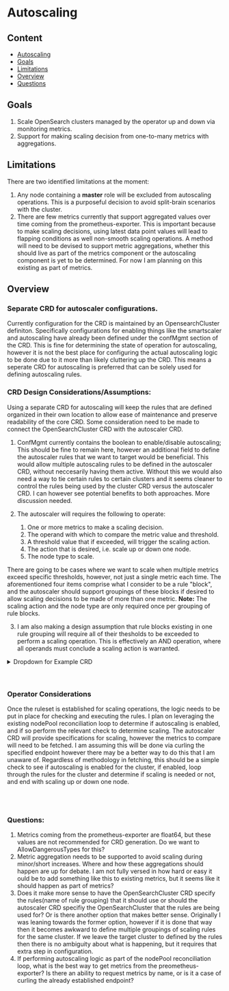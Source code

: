 # Autoscaling

## Content
- [Autoscaling](#autoscaling)
- [Goals](#goals)
- [Limitations](#limitations)
- [Overview](#overview)
- [Questions](#questions)

## Goals
1. Scale OpenSearch clusters managed by the operator up and down via monitoring metrics.
2. Support for making scaling decision from one-to-many metrics with aggregations.

## Limitations
There are two identified limitations at the moment:
1. Any node containing a **master** role will be excluded from autoscaling operations. This is a purposeful decision to avoid split-brain scenarios with the cluster.
2. There are few metrics currently that support aggregated values over time coming from the prometheus-exporter. This is important because to make scaling decisions, using latest data point values will lead to flapping conditions as well non-smooth scaling operations. A method will need to be devised to support metric aggregations, whether this should live as part of the metrics component or the autoscaling component is yet to be determined. For now I am planning on this existing as part of metrics.

## Overview

### Separate CRD for autoscaler configurations.
Currently configuration for the CRD is maintained by an OpensearchCluster definiton. Specifically configurations for enabling things like the smartscaler and autoscaling have already been defined under the confMgmt section of the CRD. This is fine for determining the state of operation for autoscaling, however it is not the best place for configuring the actual autoscaling logic to be done due to it more than likely cluttering up the CRD. This means a seperate CRD for autoscaling is preferred that can be solely used for defining autoscaling rules.

### CRD Design Considerations/Assumptions:
Using a separate CRD for autoscaling will keep the rules that are defined organized in their own location to allow ease of maintenance and preserve readability of the core CRD. Some consideration need to be made to connect the OpenSearchCluster CRD with the autoscaler CRD. 

1. ConfMgmt currently contains the boolean to enable/disable autoscaling; This should be fine to remain here, however an additional field to define the autoscaler rules that we want to target would be beneficial. This would allow multiple autoscaling rules to be defined in the autoscaler CRD, without neccesarily having them active. Without this we would also need a way to tie certain rules to certain clusters and it seems cleaner to control the rules being used by the cluster CRD versus the autoscaler CRD. I can however see potential benefits to both approaches. More discussion needed.
2. The autoscaler will requires the following to operate:
    
    1. One or more metrics to make a scaling decision.
    2. The operand with which to compare the metric value and threshold.
    3. A threshold value that if exceeded, will trigger the scaling action.
    4. The action that is desired, i.e. scale up or down one node.
    5. The node type to scale. 

There are going to be cases where we want to scale when multiple metrics exceed specific thresholds, however, not just a single metric each time. The aforementioned four items comprise what I consider to be a rule "block", and the autoscaler should support groupings of these blocks if desired to allow scaling decisions to be made of more than one metric. **Note:** The scaling action and the node type are only required once per grouping of rule blocks.

3. I am also making a design assumption that rule blocks existing in one rule grouping will require all of their thesholds to be exceeded to perform a scaling operation. This is effectively an AND operation, where all operands must conclude a scaling action is warranted. 



<details>
  <summary>Dropdown for Example CRD</summary>
  
  ### Autoscaler CRD Example

  In this YAML definition, the autoscaler CRD has a spec property that includes an action, node-role, and rules property. The rules property is an array of objects, each containing a rule property which is itself an array of objects. Each object in the rule array contains a metric, operand, and threshold property.

  ```yaml
  apiVersion: apiextensions.k8s.io/v1
    kind: CustomResourceDefinition
    metadata:
    name: autoscaling.opensearchclusters.opensearch.opster.io
    spec:
    group: opensearch.opster.io
    names:
        kind: autoscaler
        plural: autoscalers
    scope: Namespaced
    versions:
        - name: v1
        served: true
        storage: true
        schema:
            openAPIV3Schema:
                type: object
            properties:
                apiVersion:
                    type: string
                kind:
                    type: string
                metadata:
                    type: object
                spec:
                    type: object
                properties:
                    action:
                        type: string
                    node-role:
                        type: string
                    rules:
                        type: array
                    items:
                        type: object
                        properties:
                            rule:
                                type: array
                            items:
                                type: object
                                properties:
                                    metric:
                                    type: string
                                    operand:
                                    type: string
                                    threshold:
                                    type: float
                                
  ```
</details>
<br>
<br>

### Operator Considerations
Once the ruleset is established for scaling operations, the logic needs to be put in place for checking and executing the rules. I plan on leveraging the existing nodePool reconciliation loop to determine if autoscaling is enabled,  and if so perform the relevant check to determine scaling. The autoscaler CRD will provide specifications for scaling, however the metrics to compare will need to be fetched. I am assuming this will be done via curling the specified endpoint however there may be a better way to do this that I am unaware of. Regardless of methodology in fetching, this should be a simple check to see if autoscaling is enabled for the cluster, if enabled, loop through the rules for the cluster and determine if scaling is needed or not, and end with scaling up or down one node.

<br>
<br>

### Questions:
1. Metrics coming from the prometheus-exporter are float64, but these values are not recommended for CRD generation. Do we want to AllowDangerousTypes for this?
2. Metric aggregation needs to be supported to avoid scaling during minor/short increases. Where and how these aggregations should happen are up for debate. I am not fully versed in how hard or easy it ould be to add something like this to existing metrics, but it seems like it should happen as part of metrics? 
3. Does it make more sense to have the OpenSearchCluster CRD specify the rules(name of rule grouping) that it should use or should the autoscaler CRD specifiy the OpenSearchCluster that the rules are being used for? Or is there another option that makes better sense. Originally I was leaning towards the former option, however if it is done that way then it becomes awkward to define multiple groupings of scaling rules for the same cluster. If we leave the target cluster to defined by the rules then there is no ambiguity about what is happening, but it requires that extra step in configuration.
4. If performing autoscaling logic as part of the nodePool reconciliation loop, what is the best way to get metrics from the preometheus-exporter? Is there an ability to request metrics by name, or is it a case of curling the already established endpoint?